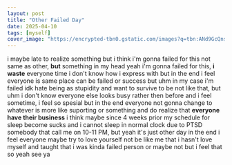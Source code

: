 ```yaml
---
layout: post
title: "Other Failed Day"
date: 2025-04-10
tags: [myself]
cover_image: "https://encrypted-tbn0.gstatic.com/images?q=tbn:ANd9GcQns27oc7zYHzGBOLHpTsybD3YqAs2CVf0oFjUqV_9psN_HDGxl9bsUNvY&s=10"
---
```

i maybe late to realize something but i think i'm gonna failed for this not same as other, **but** something in my head yeah i'm gonna failed for this, **i waste** everyone time i don't know how i express with but in the end i feel everyone is same place can be failed or success but uhm in my case i'm failed idk hate being as stupidity and want to survive to be not like that, but uhm i don't know everyone else looks busy rather then before and i feel sometime, i feel so spesial but in the end everyone not gonna change to whatever is more like suporting or something and do realize that **everyone have their business** i think maybe since 4 weeks prior my schedule for sleep become sucks and i cannot sleep in normal clock due to PTSD somebody that call me on 10-11 PM, but yeah it's just other day in the end i feel everyone maybe try to love yourself not be like me that i hasn't love myself and taught that i was kinda failed person or maybe not but i feel that so yeah see ya
